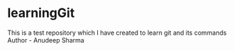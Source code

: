 # learningGit
This is a test repository which I have created to learn git and its commands
Author - Anudeep Sharma
